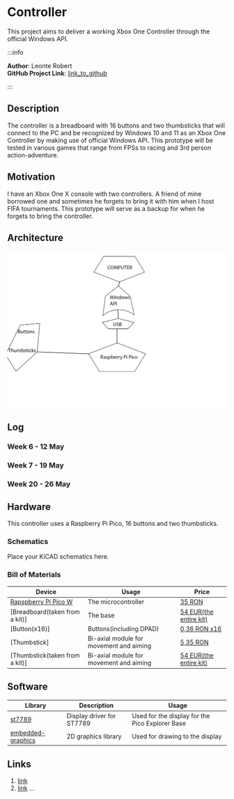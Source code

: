# Controller
This project aims to deliver a working Xbox One Controller through the official Windows API.

:::info 

**Author**: Leonte Robert \
**GitHub Project Link**: [link_to_github](https://github.com/UPB-FILS-MA/project-CearceafAlb)

:::

## Description

The controller is a breadboard with 16 buttons and two thumbsticks that will connect to the PC and be recognized by Windows 10 and 11 as an Xbox One Controller by making use of official Windows API. This prototype will be tested in various games that range from FPSs to racing and 3rd person action-adventure.

## Motivation

I have an Xbox One X console with two controllers. A friend of mine borrowed one and sometimes he forgets to bring it with him when I host FIFA tournaments. This prototype will serve as a backup for when he forgets to bring the controller.

## Architecture 

![architecture](Architecture.png)

## Log

<!-- write every week your progress here -->

### Week 6 - 12 May

### Week 7 - 19 May

### Week 20 - 26 May

## Hardware

This controller uses a Raspberry Pi Pico, 16 buttons and two thumbsticks.

### Schematics

Place your KiCAD schematics here.

### Bill of Materials

<!-- Fill out this table with all the hardware components that you might need.

The format is 
```
| [Device](link://to/device) | This is used ... | [price](link://to/store) |

```

-->

| Device | Usage | Price |
|--------|--------|-------|
| [Rapspberry Pi Pico W](https://www.raspberrypi.com/documentation/microcontrollers/raspberry-pi-pico.html) | The microcontroller | [35 RON](https://www.optimusdigital.ro/en/raspberry-pi-boards/12394-raspberry-pi-pico-w.html) |
| [Breadboard(taken from a kit)] | The base | [54 EUR(the entire kit)](https://www.amazon.de/gp/product/B01II76PDM/ref=ox_sc_act_title_1?smid=AZF7WYXU5ZANW&psc=1) |
| [Button(x16)] | Buttons(including DPAD) | [0,36 RON x16](https://www.optimusdigital.ro/ro/butoane-i-comutatoare/1119-buton-6x6x6.html) |
| [Thumbstick] | Bi-axial module for movement and aiming | [5,35 RON](https://www.optimusdigital.ro/ro/senzori-senzori-de-atingere/742-modul-joystick-ps2-biaxial-negru-cu-5-pini.html) |
| [Thumbstick(taken from a kit)] | Bi-axial module for movement and aiming | [54 EUR(the entire kit)](https://www.amazon.de/gp/product/B01II76PDM/ref=ox_sc_act_title_1?smid=AZF7WYXU5ZANW&psc=1) |


## Software

| Library | Description | Usage |
|---------|-------------|-------|
| [st7789](https://github.com/almindor/st7789) | Display driver for ST7789 | Used for the display for the Pico Explorer Base |
| [embedded-graphics](https://github.com/embedded-graphics/embedded-graphics) | 2D graphics library | Used for drawing to the display |

## Links

<!-- Add a few links that inspired you and that you think you will use for your project -->

1. [link](https://example.com)
2. [link](https://example3.com)
...
